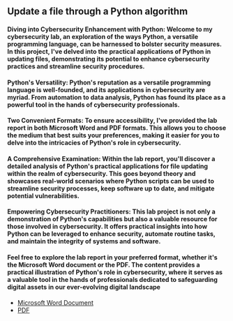 <h2>Update a file through a Python algorithm</h2>
<h4>Diving into Cybersecurity Enhancement with Python: Welcome to my cybersecurity lab, an exploration of the ways Python, a versatile programming language, can be harnessed to bolster security measures. In this project, I've delved into the practical applications of Python in updating files, demonstrating its potential to enhance cybersecurity practices and streamline security procedures.</h4>

<h4>Python's Versatility: Python's reputation as a versatile programming language is well-founded, and its applications in cybersecurity are myriad. From automation to data analysis, Python has found its place as a powerful tool in the hands of cybersecurity professionals.</h4>

<h4>Two Convenient Formats: To ensure accessibility, I've provided the lab report in both Microsoft Word and PDF formats. This allows you to choose the medium that best suits your preferences, making it easier for you to delve into the intricacies of Python's role in cybersecurity.</h4>

<h4>A Comprehensive Examination: Within the lab report, you'll discover a detailed analysis of Python's practical applications for file updating within the realm of cybersecurity. This goes beyond theory and showcases real-world scenarios where Python scripts can be used to streamline security processes, keep software up to date, and mitigate potential vulnerabilities.</h4>

<h4>Empowering Cybersecurity Practitioners: This lab project is not only a demonstration of Python's capabilities but also a valuable resource for those involved in cybersecurity. It offers practical insights into how Python can be leveraged to enhance security, automate routine tasks, and maintain the integrity of systems and software.</h4>

<h4>Feel free to explore the lab report in your preferred format, whether it's the Microsoft Word document or the PDF. The content provides a practical illustration of Python's role in cybersecurity, where it serves as a valuable tool in the hands of professionals dedicated to safeguarding digital assets in our ever-evolving digital landscape</h4>

- [Microsoft Word Document](https://github.com/pbroding/update-a-file-through-a-python-algorithm/blob/main/Algorithm-for-file-updates-in-Python-PB.docx)
- [PDF](https://github.com/pbroding/update-a-file-through-a-python-algorithm/blob/main/Algorithm-for-file-updates-in-Python-PB.pdf)
